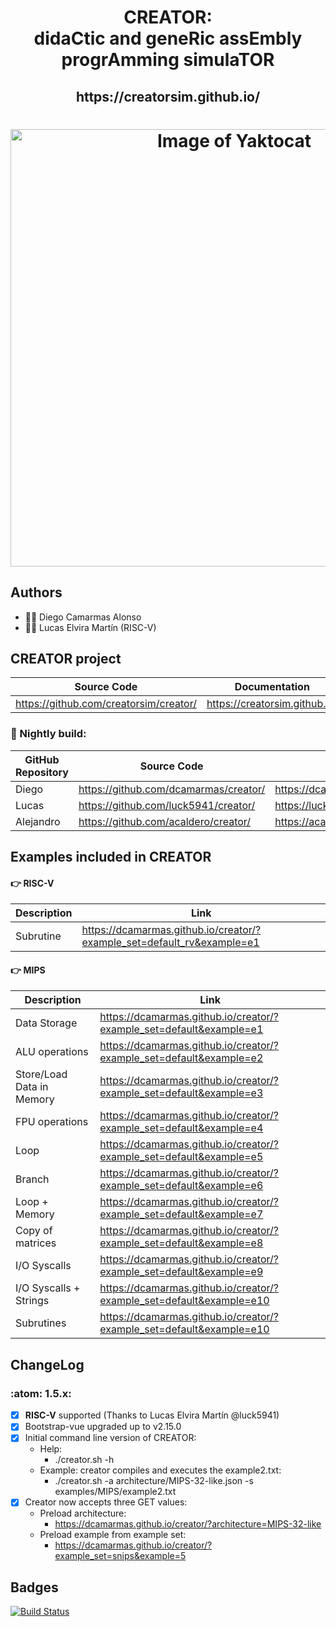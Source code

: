 
<html>
 <h1 align="center">CREATOR: <br>didaCtic and geneRic assEmbly progrAmming simulaTOR</h1>
 <h2 align="center"> https://creatorsim.github.io/ </h2>
 <h1 align="center"><img alt="Image of Yaktocat" width="700vw" src="https://creatorsim.github.io/images/user_mode/execute_program.PNG"></h1>
</html>

## Authors
* :technologist: Diego Camarmas Alonso
* :technologist: Lucas Elvira Martín (RISC-V)


## CREATOR project
 
| Source Code                             | Documentation                  | Creator                                | 
|-----------------------------------------|--------------------------------|----------------------------------------| 
| https://github.com/creatorsim/creator/  |  https://creatorsim.github.io/ |  https://creatorsim.github.io/creator/ | 

### :microscope:	 Nightly build:

| GitHub Repository | Source Code                     | Creator                                | 
|-------------------|-----------------------------------------|----------------------------------------| 
| Diego             | https://github.com/dcamarmas/creator/   |  https://dcamarmas.github.io/creator/  | 
| Lucas             | https://github.com/luck5941/creator/    |  https://luck5941.github.io/creator/   | 
| Alejandro         | https://github.com/acaldero/creator/    |  https://acaldero.github.io/creator/   | 


## Examples included in CREATOR

#### :point_right:	 RISC-V

| Description                | Link                                                                   |
|----------------------------|------------------------------------------------------------------------| 
| Subrutine                  | https://dcamarmas.github.io/creator/?example_set=default_rv&example=e1 |

#### :point_right:	 MIPS

| Description                | Link                                                                 |
|----------------------------|----------------------------------------------------------------------|
| Data Storage               | https://dcamarmas.github.io/creator/?example_set=default&example=e1  |
| ALU operations             | https://dcamarmas.github.io/creator/?example_set=default&example=e2  |
| Store/Load Data in Memory  | https://dcamarmas.github.io/creator/?example_set=default&example=e3  |
| FPU operations             | https://dcamarmas.github.io/creator/?example_set=default&example=e4  |
| Loop                       | https://dcamarmas.github.io/creator/?example_set=default&example=e5  |
| Branch                     | https://dcamarmas.github.io/creator/?example_set=default&example=e6  |
| Loop + Memory              | https://dcamarmas.github.io/creator/?example_set=default&example=e7  |
| Copy of matrices           | https://dcamarmas.github.io/creator/?example_set=default&example=e8  |
| I/O Syscalls               | https://dcamarmas.github.io/creator/?example_set=default&example=e9  |
| I/O Syscalls + Strings     | https://dcamarmas.github.io/creator/?example_set=default&example=e10 |
| Subrutines                 | https://dcamarmas.github.io/creator/?example_set=default&example=e10 |
 
    
## ChangeLog

### :atom:	 1.5.x:
- [x] **RISC-V** supported (Thanks to Lucas Elvira Martín @luck5941)
- [x] Bootstrap-vue upgraded up to v2.15.0
- [X] Initial command line version of CREATOR: 
     * Help:
       * ./creator.sh -h
     * Example: creator compiles and executes the example2.txt:
       * ./creator.sh -a architecture/MIPS-32-like.json -s examples/MIPS/example2.txt
- [x] Creator now accepts three GET values:
     * Preload architecture:
       * https://dcamarmas.github.io/creator/?architecture=MIPS-32-like
     * Preload example from example set:
       * https://dcamarmas.github.io/creator/?example_set=snips&example=5


## Badges

[![Build Status](https://travis-ci.org/dcamarmas/creator.svg?branch=master)](https://travis-ci.org/dcamarmas/creator)


